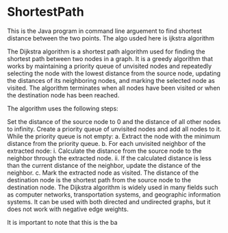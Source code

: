 # ShortestPath

This is the Java program in command line arguement to find shortest distance between the two points.
The algo usded here is ijkstra algorithm


The Dijkstra algorithm is a shortest path algorithm used for finding the shortest path between two nodes in a graph. It is a greedy algorithm that works by maintaining a priority queue of unvisited nodes and repeatedly selecting the node with the lowest distance from the source node, updating the distances of its neighboring nodes, and marking the selected node as visited. The algorithm terminates when all nodes have been visited or when the destination node has been reached.

The algorithm uses the following steps:

Set the distance of the source node to 0 and the distance of all other nodes to infinity.
Create a priority queue of unvisited nodes and add all nodes to it.
While the priority queue is not empty:
a. Extract the node with the minimum distance from the priority queue.
b. For each unvisited neighbor of the extracted node:
i. Calculate the distance from the source node to the neighbor through the extracted node.
ii. If the calculated distance is less than the current distance of the neighbor, update the distance of the neighbor.
c. Mark the extracted node as visited.
The distance of the destination node is the shortest path from the source node to the destination node.
The Dijkstra algorithm is widely used in many fields such as computer networks, transportation systems, and geographic information systems. It can be used with both directed and undirected graphs, but it does not work with negative edge weights.

It is important to note that this is the ba
